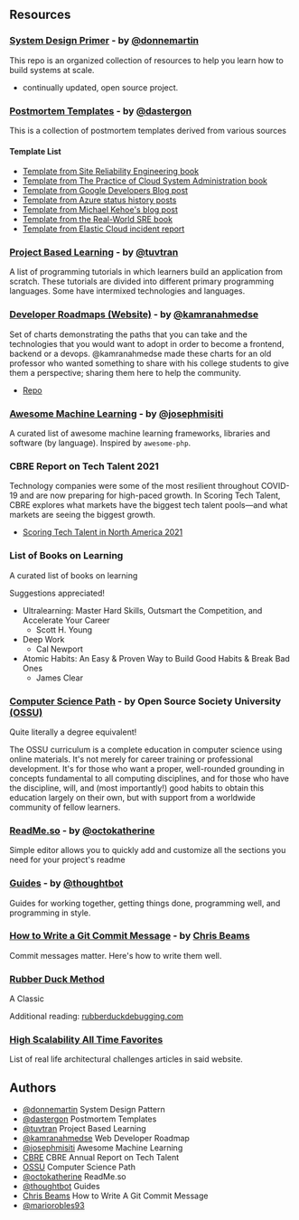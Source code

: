 
## Resources

### 
### [System Design Primer](https://github.com/donnemartin/system-design-primer) - by [@donnemartin](https://github.com/donnemartin/)

This repo is an organized collection of resources to help you learn how to build systems at scale.
- continually updated, open source project.

### 
### [Postmortem Templates](https://github.com/dastergon/postmortem-templates) - by  [@dastergon](https://github.com/dastergon)

This is a collection of postmortem templates derived from various sources 

#### Template List
* [Template from Site Reliability Engineering book](templates/postmortem-template-srebook.md)
* [Template from The Practice of Cloud System Administration book](templates/postmortem-template-thecloudbook.md)
* [Template from Google Developers Blog post](templates/postmortem-template-google-api-infra.md)
* [Template from Azure status history posts](templates/postmortem-template-azure.md)
* [Template from Michael Kehoe's blog post](templates/postmortem-template-michael.kehoe.md)
* [Template from the Real-World SRE book](templates/postmortem-template-real-world-sre.md)
* [Template from Elastic Cloud incident report](templates/postmortem-template-elastic.md)

### 
### [Project Based Learning](https://github.com/tuvtran/project-based-learning) - by [@tuvtran](https://github.com/tuvtran)
A list of programming tutorials in which learners build an application from scratch. These tutorials are divided into different primary programming languages. Some have intermixed technologies and languages.

### 
### [Developer Roadmaps (Website)](https://roadmap.sh/) - by [@kamranahmedse](https://github.com/kamranahmedse)
Set of charts demonstrating the paths that you can take and the technologies that you would want to adopt in order to become a frontend, backend or a devops. @kamranahmedse made these charts for an old professor who wanted something to share with his college students to give them a perspective; sharing them here to help the community.
- [Repo](https://github.com/kamranahmedse/developer-roadmap)

### 
### [Awesome Machine Learning](https://github.com/josephmisiti/awesome-machine-learning) - by [@josephmisiti](https://github.com/josephmisiti)
A curated list of awesome machine learning frameworks, libraries and software (by language). Inspired by `awesome-php`.

### 
### CBRE Report on Tech Talent 2021
Technology companies were some of the most resilient throughout COVID-19 and are now preparing for high-paced growth. In Scoring Tech Talent, CBRE explores what markets have the biggest tech talent pools—and what markets are seeing the biggest growth.
- [Scoring Tech Talent in North America 2021](https://www.cbre.ca/en/research-and-reports/Scoring-Tech-Talent-in-North-America-2021)

### 
### List of Books on Learning
A curated list of books on learning

Suggestions appreciated!

- Ultralearning: Master Hard Skills, Outsmart the Competition, and Accelerate Your Career 
  * Scott H. Young
- Deep Work
  * Cal Newport
- Atomic Habits: An Easy & Proven Way to Build Good Habits & Break Bad Ones
  * James Clear

### 
### [Computer Science Path](https://github.com/ossu/computer-science) - by Open Source Society University [(OSSU)](https://github.com/ossu) 

Quite literally a degree equivalent!

The OSSU curriculum is a complete education in computer science using online materials. It's not merely for career training or professional development. It's for those who want a proper, well-rounded grounding in concepts fundamental to all computing disciplines, and for those who have the discipline, will, and (most importantly!) good habits to obtain this education largely on their own, but with support from a worldwide community of fellow learners.

### 
### [ReadMe.so](https://readme.so/) - by [@octokatherine](https://github.com/octokatherine)
Simple editor allows you to quickly add and customize all the sections you need for your project's readme

### 
### [Guides](https://github.com/thoughtbot/guides) - by [@thoughtbot](https://github.com/thoughtbot)
Guides for working together, getting things done, programming well, and programming in style.

### 
### [How to Write a Git Commit Message](https://chris.beams.io/posts/git-commit/) - by [Chris Beams](https://chris.beams.io/author/cbeams/)
Commit messages matter. Here's how to write them well.

### 
### [Rubber Duck Method](https://en.wikipedia.org/wiki/Rubber_duck_debugging)
A Classic

Additional reading: [rubberduckdebugging.com](https://rubberduckdebugging.com/)

### 
### [High Scalability All Time Favorites](http://highscalability.com/all-time-favorites/)
List of real life architectural challenges articles in said website.

## Authors


- [@donnemartin](https://github.com/donnemartin) System Design Pattern 
- [@dastergon](https://github.com/dastergon) Postmortem Templates 
- [@tuvtran](https://github.com/tuvtran) Project Based Learning 
- [@kamranahmedse](https://github.com/kamranahmedse) Web Developer Roadmap
- [@josephmisiti](https://github.com/josephmisiti) Awesome Machine Learning
- [CBRE](https://www.cbre.ca/) CBRE Annual Report on Tech Talent
- [OSSU](https://github.com/ossu) Computer Science Path
- [@octokatherine](https://github.com/octokatherine) ReadMe.so
- [@thoughtbot](https://github.com/thoughtbot) Guides
- [Chris Beams](https://chris.beams.io/author/cbeams/) How to Write A Git Commit Message
- [@mariorobles93](https://www.github.com/mariorobles93)
